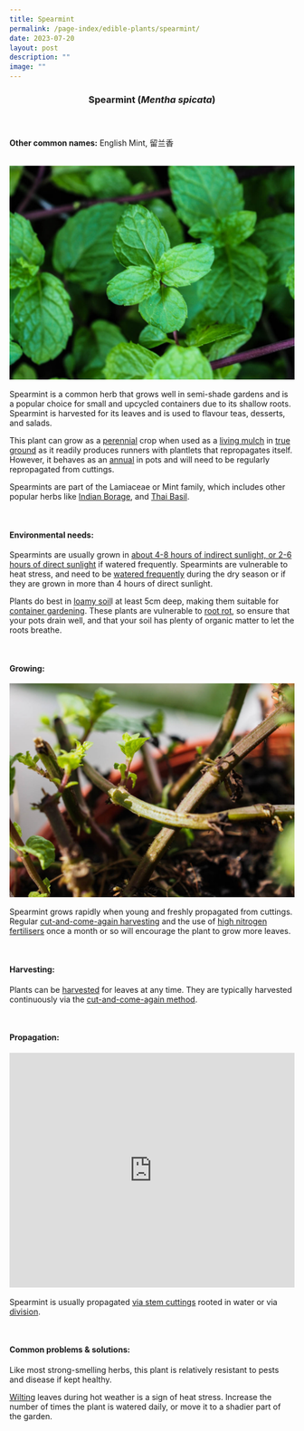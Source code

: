 ```yaml
---
title: Spearmint
permalink: /page-index/edible-plants/spearmint/
date: 2023-07-20
layout: post
description: ""
image: ""
---
```

<header>
	<h3>Spearmint (<em>Mentha spicata</em>)</h3>
</header>
	
<section>
	<p><strong>Other common names:</strong> English Mint, 留兰香</p>
	<br>
</section>

<section>
	<img title="Spearmint leaves. Photo by Jacqueline Chua." src="/images/Plants/EnglishMint_JacChua%20(2).jpg">
	<p>Spearmint is a common herb that grows well in semi-shade gardens and is a popular choice for small and upcycled containers due to its shallow roots. Spearmint is harvested for its leaves and is used to flavour teas, desserts, and salads.</p>
	<p>This plant can grow as a <a href="/learn-more-about-gardening/glossary/#p">perennial</a> crop when used as a <a href="/page-index/horticulture-techniques/companion-planting/">living mulch</a> in <a href="/page-index/horticulture-techniques/true-ground/">true ground</a> as it readily produces runners with plantlets that repropagates itself. However, it behaves as an <a href="/learn-more-about-gardening/glossary/#a">annual</a> in pots and will need to be regularly repropagated from cuttings. </p>
	<p>Spearmints are part of the Lamiaceae or Mint family, which includes other popular herbs like <a href="/page-index/edible-plants/indian-borage/">Indian Borage</a>, and <a href="/page-index/edible-plants/thai-basil/">Thai Basil</a>.</p>       
	<br>
</section>

<section>
	<h4>Environmental needs:</h4>
	<p>Spearmints are usually grown in <a href="/page-index/horticulture-techniques/gauging-light/">about 4-8 hours of indirect sunlight, or 2-6 hours of direct sunlight</a> if watered frequently. Spearmints are vulnerable to heat stress, and need to be <a href="/page-index/horticulture-techniques/watering/">watered frequently</a> during the dry season or if they are grown in more than 4 hours of direct sunlight. </p>
	<p>Plants do best in <a href="/page-index/horticulture-techniques/soil/">loamy soil</a>l at least 5cm deep, making them suitable for <a href="/page-index/horticulture-techniques/planting-in-containers/">container gardening</a>. These plants are vulnerable to <a href="/page-index/plant-problems/root-rot">root rot</a>, so ensure that your pots drain well, and that your soil has plenty of organic matter to let the roots breathe.</p>
	<br>
</section>

<section>
	<h4>Growing:</h4>
		<img title="Spearmint growing new shoots after hard pruning. Photo by Jacqueline Chua." src="/images/Horti%20techniques/HardPruning_Jacchua.jpg">
	<p>Spearmint grows rapidly when young and freshly propagated from cuttings. Regular <a href="/page-index/horticulture-techniques/cut-and-come-again/">cut-and-come-again harvesting</a> and the use of <a href="/page-index/horticulture-techniques/fertilising/">high nitrogen fertilisers</a> once a month or so will encourage the plant to grow more leaves.</p>
<br>
</section>

<section>
	<h4>Harvesting:</h4>
	<p>Plants can be <a href="/page-index/horticulture-techniques/harvesting-hygiene/">harvested</a> for leaves at any time. They are typically harvested continuously via the <a href="/page-index/horticulture-techniques/cut-and-come-again/">cut-and-come-again method</a>.</p>
	<br>
</section>

<section>
	<h4>Propagation:</h4>
		<iframe allowfullscreen="" allow="accelerometer; autoplay; clipboard-write; encrypted-media; gyroscope; picture-in-picture; web-share" frameborder="0" title="YouTube video player" src="https://www.youtube.com/embed/wv-LZCwUArE" height="415" width="100%"></iframe><br>
	<p>Spearmint is usually propagated <a href="/page-index/horticulture-techniques/propagating-by-cuttings">via stem cuttings</a> rooted in water or via <a href="/page-index/horticulture-techniques/propagating-by-division/">division</a>. </p>
	<br>
</section>

<section>
	<h4>Common problems &amp; solutions:</h4>
	<p>Like most strong-smelling herbs, this plant is relatively resistant to pests and disease if kept healthy.</p>
	<p><a href="/page-index/plant-problems/wilting/">Wilting</a> leaves during hot weather is a sign of heat stress. Increase the number of times the plant is watered daily, or move it to a shadier part of the garden.</p>
	<br>
</section>